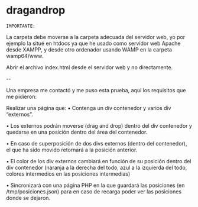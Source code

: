 # dragandrop
`IMPORTANTE:`

La carpeta debe moverse a la carpeta adecuada del servidor web,
yo por ejemplo la situé en htdocs ya que he usado como servidor web Apache desde XAMPP,
y desde otro ordenador usando WAMP en la carpeta wamp64/www.

Abrir el archivo index.html desde el servidor web y no directamente.

--

Una empresa me contactó y me puso esta prueba, aqui los requisitos que me pidieron:

Realizar una página que: 
• Contenga un div contenedor y varios div “externos”.

• Los externos podrán moverse (drag and drop) dentro del div contenedor y quedarse 
en una posición dentro del área del contenedor.

• En caso de superposición de dos divs externos (dentro del contenedor), el que ha sido 
movido retornará a la posición anterior.

• El color de los div externos cambiará en función de su posición dentro del div 
contenedor (naranja a la derecha del todo, azul a la izquierda del todo, colores 
intermedios en las posiciones intermedias) 

• Sincronizará con una página PHP en la que guardará las posiciones (en 
/tmp/posiciones.json) para en caso de recarga poder ver las posiciones donde se 
dejaron.

